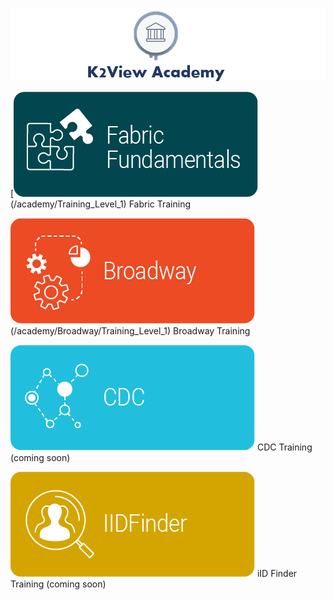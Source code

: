 ![image](/academy/images/academy_header.PNG)

[![image](/academy/images/asset20.png)(/academy/Training_Level_1) Fabric Training

![image](/academy/images/asset21.png)(/academy/Broadway/Training_Level_1) Broadway Training

![image](/academy/images/asset22.png) CDC Training (coming soon)

![umage](/academy/images/asset23.png) iID Finder Training (coming soon)
